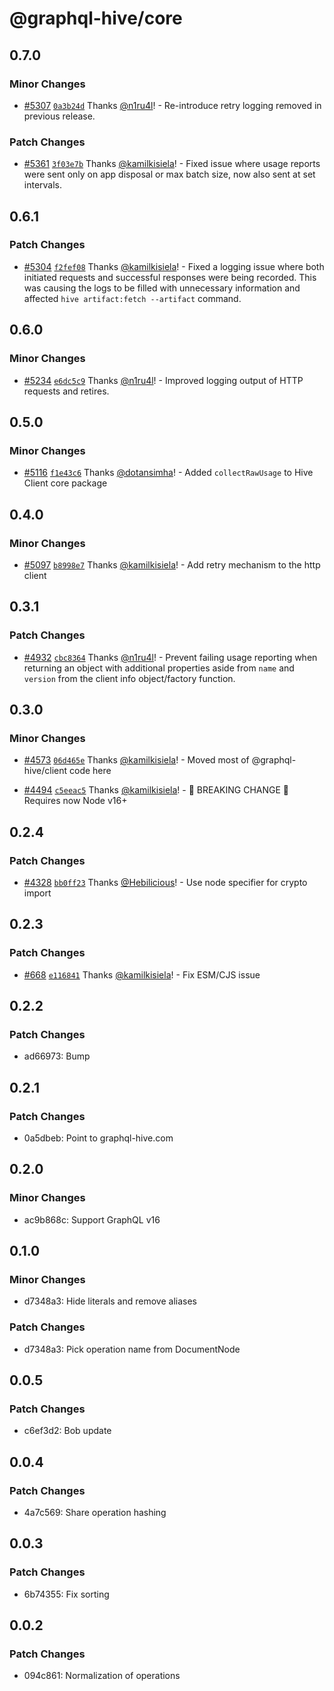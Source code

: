 # @graphql-hive/core

## 0.7.0

### Minor Changes

- [#5307](https://github.com/kamilkisiela/graphql-hive/pull/5307)
  [`0a3b24d`](https://github.com/kamilkisiela/graphql-hive/commit/0a3b24d400770c2cc84642959febb9288ad1c1b7)
  Thanks [@n1ru4l](https://github.com/n1ru4l)! - Re-introduce retry logging removed in previous
  release.

### Patch Changes

- [#5361](https://github.com/kamilkisiela/graphql-hive/pull/5361)
  [`3f03e7b`](https://github.com/kamilkisiela/graphql-hive/commit/3f03e7b3a65707ba8aa04335684f0aa8d261868f)
  Thanks [@kamilkisiela](https://github.com/kamilkisiela)! - Fixed issue where usage reports were
  sent only on app disposal or max batch size, now also sent at set intervals.

## 0.6.1

### Patch Changes

- [#5304](https://github.com/kamilkisiela/graphql-hive/pull/5304)
  [`f2fef08`](https://github.com/kamilkisiela/graphql-hive/commit/f2fef08e9d1e13cb4a89d3882922db6dc822542e)
  Thanks [@kamilkisiela](https://github.com/kamilkisiela)! - Fixed a logging issue where both
  initiated requests and successful responses were being recorded. This was causing the logs to be
  filled with unnecessary information and affected `hive artifact:fetch --artifact` command.

## 0.6.0

### Minor Changes

- [#5234](https://github.com/kamilkisiela/graphql-hive/pull/5234)
  [`e6dc5c9`](https://github.com/kamilkisiela/graphql-hive/commit/e6dc5c9df34c30c52555b27b0bca50e0be75480b)
  Thanks [@n1ru4l](https://github.com/n1ru4l)! - Improved logging output of HTTP requests and
  retires.

## 0.5.0

### Minor Changes

- [#5116](https://github.com/kamilkisiela/graphql-hive/pull/5116)
  [`f1e43c6`](https://github.com/kamilkisiela/graphql-hive/commit/f1e43c641f3ebac931839c7dfbdcb3a885167562)
  Thanks [@dotansimha](https://github.com/dotansimha)! - Added `collectRawUsage` to Hive Client core
  package

## 0.4.0

### Minor Changes

- [#5097](https://github.com/kamilkisiela/graphql-hive/pull/5097)
  [`b8998e7`](https://github.com/kamilkisiela/graphql-hive/commit/b8998e7ead84a2714d13678aaf1e349e648eb90a)
  Thanks [@kamilkisiela](https://github.com/kamilkisiela)! - Add retry mechanism to the http client

## 0.3.1

### Patch Changes

- [#4932](https://github.com/kamilkisiela/graphql-hive/pull/4932)
  [`cbc8364`](https://github.com/kamilkisiela/graphql-hive/commit/cbc836488b4acfb618fd877005ecf0126f1706b6)
  Thanks [@n1ru4l](https://github.com/n1ru4l)! - Prevent failing usage reporting when returning an
  object with additional properties aside from `name` and `version` from the client info
  object/factory function.

## 0.3.0

### Minor Changes

- [#4573](https://github.com/kamilkisiela/graphql-hive/pull/4573)
  [`06d465e`](https://github.com/kamilkisiela/graphql-hive/commit/06d465e882b569b6d0dbd5b271d2d98aafaec0b1)
  Thanks [@kamilkisiela](https://github.com/kamilkisiela)! - Moved most of @graphql-hive/client code
  here

- [#4494](https://github.com/kamilkisiela/graphql-hive/pull/4494)
  [`c5eeac5`](https://github.com/kamilkisiela/graphql-hive/commit/c5eeac5ccef9e2dcc3c8bb33deec0fb95af9552e)
  Thanks [@kamilkisiela](https://github.com/kamilkisiela)! - 🚨 BREAKING CHANGE 🚨 Requires now Node
  v16+

## 0.2.4

### Patch Changes

- [#4328](https://github.com/kamilkisiela/graphql-hive/pull/4328)
  [`bb0ff23`](https://github.com/kamilkisiela/graphql-hive/commit/bb0ff238ee7a413aca618b05cdf2187e6b886188)
  Thanks [@Hebilicious](https://github.com/Hebilicious)! - Use node specifier for crypto import

## 0.2.3

### Patch Changes

- [#668](https://github.com/kamilkisiela/graphql-hive/pull/668)
  [`e116841`](https://github.com/kamilkisiela/graphql-hive/commit/e116841a739bfd7f37c4a826544301cf23d61637)
  Thanks [@kamilkisiela](https://github.com/kamilkisiela)! - Fix ESM/CJS issue

## 0.2.2

### Patch Changes

- ad66973: Bump

## 0.2.1

### Patch Changes

- 0a5dbeb: Point to graphql-hive.com

## 0.2.0

### Minor Changes

- ac9b868c: Support GraphQL v16

## 0.1.0

### Minor Changes

- d7348a3: Hide literals and remove aliases

### Patch Changes

- d7348a3: Pick operation name from DocumentNode

## 0.0.5

### Patch Changes

- c6ef3d2: Bob update

## 0.0.4

### Patch Changes

- 4a7c569: Share operation hashing

## 0.0.3

### Patch Changes

- 6b74355: Fix sorting

## 0.0.2

### Patch Changes

- 094c861: Normalization of operations
